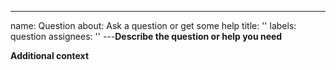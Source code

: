 ---

name: Question
about: Ask a question or get some help
title: ''
labels: question
assignees: ''
---**Describe the question or help you need**

<!--
Put here a description of what you need. If you're encountering a problem, tell
us what steps you've taken so far to try to solve it.
-->

**Additional context**

<!--
Add any other context such as the version number of JBrowse 2, screenshots, etc.
here.
-->
